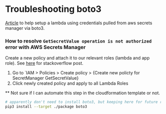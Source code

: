 # Troubleshooting boto3
[Article](https://aws.amazon.com/blogs/security/how-to-securely-provide-database-credentials-to-lambda-functions-by-using-aws-secrets-manager/) to help setup a lambda using credentials pulled from aws secrets manager via boto3.

### How to resolve `GetSecretValue operation is not authorized` error with AWS Secrets Manager
Create a new policy and attach it to our relevant roles (lambda and app role). See [here](https://stackoverflow.com/questions/66757368/getsecretvalue-operation-is-not-authorized-error-with-aws-secrets-manager) for stackoverflow post.

1. Go to `IAM > Policies > Create policy > {Create new policty for SecretManager GetSecretValue}
2. Click newly created policy and apply to all Lambda Roles

<!-- ![alt text](resources\getsecretvalue_operation_is_not_authorized.PNG) -->

** Not sure if I can automate this step in the cloudformation template or not.

```bash
# apparently don't need to install boto3, but keeping here for future reference
pip3 install --target ./package boto3
```
